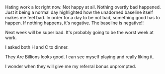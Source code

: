 Hating work a lot right now. Not happy at all. Nothing overtly bad happened. Just it being a normal day highlighted how the unadorned baseline itself makes me feel bad. In order for a day to be not bad, something good has to happen. If nothing happens, it's negative. The baseline is negative!!

Next week will be super bad. It's probably going to be the worst week at work.

I asked both H and C to dinner.

They Are Billions looks good. I can see myself playing and really liking it.

I wonder when they will give me my referral bonus unprompted.
